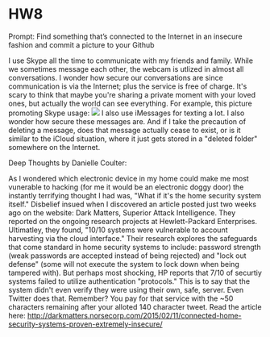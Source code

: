 # HW8
Prompt:  Find something that’s connected to the Internet in an insecure fashion and commit a picture to your Github

I use Skype all the time to communicate with my friends and family. While we sometimes message each other, the webcam is utlized in almost all conversations. I wonder how secure our conversations are since communication is via the Internet; plus the service is free of charge. It's scary to think that maybe you're sharing a private moment with your loved ones, but actually the world can see everything. For example, this picture promoting Skype usage: 
<img src="http://www.supertintin.com/images/skype-video-call-HD.jpg">
I also use iMessages for texting a lot. I also wonder how secure these messages are. And if I take the precaution of deleting a message, does that message actually cease to exist, or is it similar to the iCloud situation, where it just gets stored in a "deleted folder" somewhere on the Internet. 

Deep Thoughts by Danielle Coulter:

As I wondered which electronic device in my home could make me most vunerable to hacking (for me it would be an electronic doggy door) the instantly terrifying thought I had was, "What if it's the home security system itself." Disbelief insued when I discovered an article posted just two weeks ago on the website: Dark Matters, Superior Attack Intelligence. They reported on the ongoing research projects at Hewlett-Packard Enterprises. Ultimatley, they found, "10/10 systems were vulnerable to account harvesting via the cloud interface." Their research explores the safeguards that come standard in home security systems to include: password strength (weak passwords are accepted instead of being rejected) and "lock out defense" (some will not execute the system to lock down when being tampered with).  But perhaps most shocking, HP reports that 7/10 of securtiy systems failed to utilize authentication "protocols." This is to say that the system didn't even verify they were using their own, safe, server. Even Twitter does that. Remember? You pay for that service with the ~50 characters remaining after your alloted 140 character tweet. Read the article here: http://darkmatters.norsecorp.com/2015/02/11/connected-home-security-systems-proven-extremely-insecure/
<img src="http://1.bp.blogspot.com/-Pp-ZFcdX9-U/VN2dLc2aIsI/AAAAAAAAh1E/XPvOzRoCSTs/s1600/windows-hacking.jpg" style="width:5px;height:5px;">
